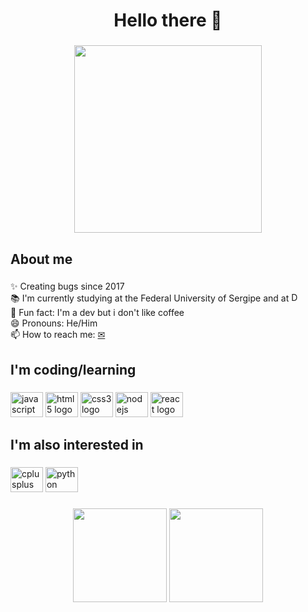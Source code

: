 <h1 align="center">Hello there 👋</h1>

###

<div align="center">
  <img height="300" src="https://github.com/abhisheknaiidu/abhisheknaiidu/raw/master/code.gif?raw=true"  />
</div>

###

<h2 align="left">About me</h2>

###

<p align="left">✨ Creating bugs since 2017<br>📚 I'm currently studying at the Federal University of Sergipe and at <a href="https://www.driven.com.br/"> <img title="Driven" alt="Driven" src="https://www.driven.com.br/wp-content/uploads/2021/07/logo-footer.svg" height="15px"/> </a><br>🎲 Fun fact: I'm a dev but i don't like coffee <br> 😄 Pronouns: He/Him <br> 📫 How to reach me: <a href="mailto: vianaxd99@gmail.com">✉</a></p>

###

<h2 align="left">I'm coding/learning</h2>

###

<div align="left">
  <img src="https://cdn.jsdelivr.net/gh/devicons/devicon/icons/javascript/javascript-original.svg" height="40" width="52" alt="javascript logo"  />
  <img src="https://cdn.jsdelivr.net/gh/devicons/devicon/icons/html5/html5-original.svg" height="40" width="52" alt="html5 logo"  />
  <img src="https://cdn.jsdelivr.net/gh/devicons/devicon/icons/css3/css3-original.svg" height="40" width="52" alt="css3 logo"  />
  <img src="https://cdn.jsdelivr.net/gh/devicons/devicon/icons/nodejs/nodejs-original.svg" height="40" width="52" alt="nodejs logo"  />
  <img src="https://cdn.jsdelivr.net/gh/devicons/devicon/icons/react/react-original.svg" height="40" width="52" alt="react logo"  />
</div>

###

<h2 align="left">I'm also interested in</h2>

###

<div align="left">
  <img src="https://cdn.jsdelivr.net/gh/devicons/devicon/icons/cplusplus/cplusplus-original.svg" height="40" width="52" alt="cplusplus logo"  />
  <img src="https://cdn.jsdelivr.net/gh/devicons/devicon/icons/python/python-original.svg" height="40" width="52" alt="python logo"  />
</div>

###

<div align="center">
  <img height="150px" src="https://github-readme-stats.vercel.app/api?username=ViniVian4&hide=issues&show_icons=true&theme=gotham&border_radius=15px" />
  <img height="150px" src="https://github-readme-stats.vercel.app/api/top-langs/?username=ViniVian4&langs_count=4&theme=gotham&layout=compact&border_radius=15px" />
</div>
